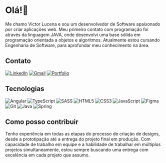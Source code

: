 <h1>Olá!👋</h1>

Me chamo Victor Lucena e sou um desenvolvedor de Software apaixonado por criar aplicações web. Meu primeiro contato com programação foi através da linguagem JAVA, onde desenvolvi uma base sólida em programação orientada a objetos e algoritmos. Atualmente estou cursando Engenharia de Software, para aprofundar meu conhecimento na área.

<h2>Contato</h2>

[![LinkedIn](https://img.shields.io/badge/linkedin-%230077B5.svg?style=for-the-badge&logo=linkedin&logoColor=white)](https://www.linkedin.com/in/victor-lucena-2ba1b6175/)
[![Gmail](https://img.shields.io/badge/Gmail-D14836?style=for-the-badge&logo=gmail&logoColor=white)](mailto:victor.lucenaaa@gmail.com)
[![Portfolio](https://img.shields.io/badge/Portfolio-%23000000.svg?style=for-the-badge&logo=firefox&logoColor=#FF7139)](https://victor-portfolio-ten.vercel.app/)


<h2>Tecnologias</h2>


  
![Angular](https://img.shields.io/badge/angular-%23DD0031.svg?style=for-the-badge&logo=angular&logoColor=white)
![TypeScript](https://img.shields.io/badge/typescript-%23007ACC.svg?style=for-the-badge&logo=typescript&logoColor=white)
![SASS](https://img.shields.io/badge/SASS-hotpink.svg?style=for-the-badge&logo=SASS&logoColor=white)
![HTML5](https://img.shields.io/badge/html5-%23E34F26.svg?style=for-the-badge&logo=html5&logoColor=white)
![CSS3](https://img.shields.io/badge/css3-%231572B6.svg?style=for-the-badge&logo=css3&logoColor=white)
![JavaScript](https://img.shields.io/badge/javascript-%23323330.svg?style=for-the-badge&logo=javascript&logoColor=%23F7DF1E)
![Figma](https://img.shields.io/badge/figma-%23F24E1E.svg?style=for-the-badge&logo=figma&logoColor=white)
![Git](https://img.shields.io/badge/git-%23F05033.svg?style=for-the-badge&logo=git&logoColor=white)
![Java](https://img.shields.io/badge/java-%23ED8B00.svg?style=for-the-badge&logo=openjdk&logoColor=white)
![Spring](https://img.shields.io/badge/spring-%236DB33F.svg?style=for-the-badge&logo=spring&logoColor=white)


<h2>Como posso contribuir</h2>

Tenho experiência em todas as etapas do processo de criação de designs, desde a prototipação até a entrega do projeto final em produção. Com capacidade de trabalho em equipe e a habilidade de trabalhar em múltiplos projetos simultaneamente, estou sempre buscando uma entrega com excelência em cada projeto que assumo.

